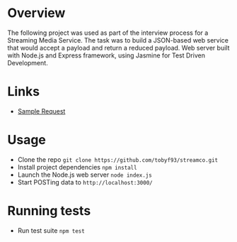 # Overview
The following project was used as part of the interview process for a Streaming Media Service.  The task was to build a JSON-based web service that would accept a payload and return a reduced payload.  Web server built with Node.js and Express framework, using Jasmine for Test Driven Development.

# Links
- [Sample Request](.sample.json)

# Usage
- Clone the repo `git clone https://github.com/tobyf93/streamco.git`
- Install project dependencies `npm install`
- Launch the Node.js web server `node index.js`
- Start POSTing data to `http://localhost:3000/`

# Running tests
- Run test suite `npm test`
